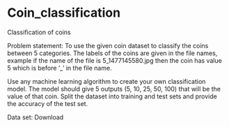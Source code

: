 # Coin_classification
  Classification of coins

Problem statement: 
To use the given coin dataset to classify the coins between 5 categories. The labels of the coins are given in the file names, example if the name of the file is 5_1477145580.jpg then the coin has value 5 which is before ‘_’ in the file name.

Use any machine learning algorithm to create your own classification model.
The model should give 5 outputs (5, 10, 25, 50, 100) that will be the value of that coin.
Split the dataset into training and test sets and provide the accuracy of the test set.



Data set:  Download
